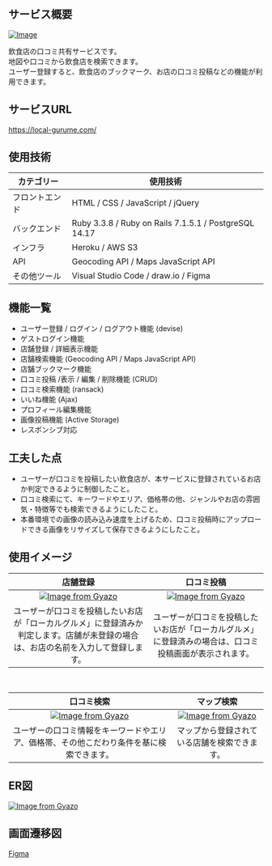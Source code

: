 ## サービス概要
[![Image](https://github.com/user-attachments/assets/d46d4e17-44bc-4f4e-b921-f02e429a66fc)](https://local-gurume.com/)

飲食店の口コミ共有サービスです。<br>
地図や口コミから飲食店を検索できます。<br>
ユーザー登録すると、飲食店のブックマーク、お店の口コミ投稿などの機能が利用できます。

## サービスURL
https://local-gurume.com/

## 使用技術
カテゴリー | 使用技術
--- | ---
フロントエンド | HTML / CSS / JavaScript / jQuery
バックエンド | Ruby 3.3.8 / Ruby on Rails 7.1.5.1 / PostgreSQL 14.17
インフラ | Heroku / AWS S3
API | Geocoding API / Maps JavaScript API
その他ツール | Visual Studio Code / draw.io / Figma

## 機能一覧
- ユーザー登録 / ログイン / ログアウト機能 (devise)
- ゲストログイン機能
- 店舗登録 / 詳細表示機能
- 店舗検索機能 (Geocoding API / Maps JavaScript API)
- 店舗ブックマーク機能
- 口コミ投稿 /表示 / 編集 / 削除機能 (CRUD)
- 口コミ検索機能 (ransack)
- いいね機能 (Ajax)
- プロフィール編集機能
- 画像投稿機能 (Active Storage)
- レスポンシブ対応

## 工夫した点
- ユーザーが口コミを投稿したい飲食店が、本サービスに登録されているお店か判定できるように制御したこと。
- 口コミ検索にて、キーワードやエリア、価格帯の他、ジャンルやお店の雰囲気・特徴等でも検索できるようにしたこと。
- 本番環境での画像の読み込み速度を上げるため、口コミ投稿時にアップロードできる画像をリサイズして保存できるようにしたこと。

## 使用イメージ
| 店舗登録 | 口コミ投稿 |
|:-----------:|:------------:|
| [![Image from Gyazo](https://i.gyazo.com/46c5b3914c34cb933a15de283e3af98a.gif)](https://gyazo.com/46c5b3914c34cb933a15de283e3af98a) | [![Image from Gyazo](https://i.gyazo.com/03099702121e8c96f0ba108fd48c4270.gif)](https://gyazo.com/03099702121e8c96f0ba108fd48c4270) |
| ユーザーが口コミを投稿したいお店が「ローカルグルメ」に登録済みか判定します。店舗が未登録の場合は、お店の名前を入力して登録します。 | ユーザーが口コミを投稿したいお店が「ローカルグルメ」に登録済みの場合は、口コミ投稿画面が表示されます。 |

</br>

| 口コミ検索 | マップ検索 |
|:-----------:|:------------:|
| [![Image from Gyazo](https://i.gyazo.com/879241ec85fb97dc5ce1245dc7ba4247.gif)](https://gyazo.com/879241ec85fb97dc5ce1245dc7ba4247) | [![Image from Gyazo](https://i.gyazo.com/0595a5dd9c3e5fd18698272b0859517b.gif)](https://gyazo.com/0595a5dd9c3e5fd18698272b0859517b) |
| ユーザーの口コミ情報をキーワードやエリア、価格帯、その他こだわり条件を基に検索できます。 | マップから登録されている店舗を検索できます。 |

## ER図
[![Image from Gyazo](https://i.gyazo.com/8b46c2a92cf8f7a218c5a49412133778.png)](https://gyazo.com/8b46c2a92cf8f7a218c5a49412133778)

## 画面遷移図
[Figma](https://www.figma.com/design/Oyd9S91vphi0PfvhBlKD70/%E3%83%AD%E3%83%BC%E3%82%AB%E3%83%AB%E3%82%B0%E3%83%AB%E3%83%A1?node-id=429-39&p=f&t=boF0yFyNhmlYzMtQ-0)
